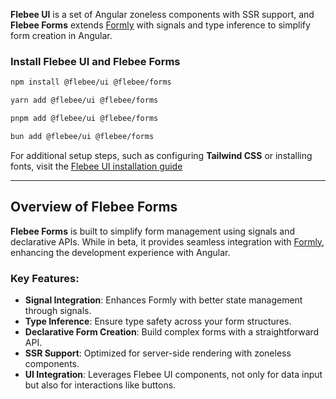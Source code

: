 **Flebee UI** is a set of Angular zoneless components with SSR support, and **Flebee Forms** extends [Formly](https://formly.dev/) with signals and type inference to simplify form creation in Angular.

### Install Flebee UI and Flebee Forms

```bash group="installation" name="npm" icon="npm"
npm install @flebee/ui @flebee/forms
```

```bash group="installation" name="yarn" icon="yarn"
yarn add @flebee/ui @flebee/forms
```

```bash group="installation" name="pnpm" icon="pnpm"
pnpm add @flebee/ui @flebee/forms
```

```bash group="installation" name="bun" icon="bun"
bun add @flebee/ui @flebee/forms
```

For additional setup steps, such as configuring **Tailwind CSS** or installing fonts, visit the [Flebee UI installation guide](/docs/ui/installation)

---

## Overview of Flebee Forms

**Flebee Forms** is built to simplify form management using signals and declarative APIs. While in beta, it provides seamless integration with [Formly](https://formly.dev/), enhancing the development experience with Angular.

### Key Features:

- **Signal Integration**: Enhances Formly with better state management through signals.
- **Type Inference**: Ensure type safety across your form structures.
- **Declarative Form Creation**: Build complex forms with a straightforward API.
- **SSR Support**: Optimized for server-side rendering with zoneless components.
- **UI Integration**: Leverages Flebee UI components, not only for data input but also for interactions like buttons.
